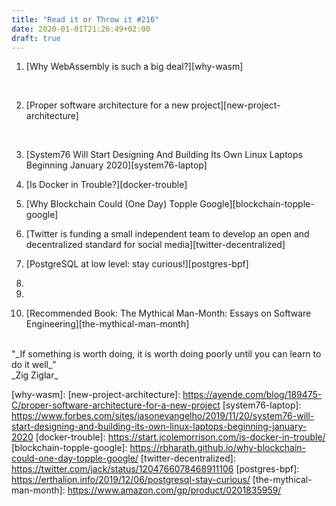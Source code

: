 ```yaml
---
title: "Read it or Throw it #216"
date: 2020-01-01T21:26:49+02:00
draft: true
---
```


1. [Why WebAssembly is such a big deal?][why-wasm]
<br/>

2. [Proper software architecture for a new project][new-project-architecture]
<br/>

3. [System76 Will Start Designing And Building Its Own Linux Laptops Beginning January 2020][system76-laptop]

4. [Is Docker in Trouble?][docker-trouble]

5. [Why Blockchain Could (One Day) Topple Google][blockchain-topple-google]

6. [Twitter is funding a small independent team to develop an open and decentralized standard for social media][twitter-decentralized]

7. [PostgreSQL at low level: stay curious!][postgres-bpf]

8.

9.

10. [Recommended Book: The Mythical Man-Month: Essays on Software Engineering][the-mythical-man-month]

<br/>
"_If something is worth doing, it is worth doing poorly until you can learn to do it well_"
<br/>
_Zig Ziglar_

[why-wasm]:
[new-project-architecture]: https://ayende.com/blog/189475-C/proper-software-architecture-for-a-new-project
[system76-laptop]: https://www.forbes.com/sites/jasonevangelho/2019/11/20/system76-will-start-designing-and-building-its-own-linux-laptops-beginning-january-2020
[docker-trouble]: https://start.jcolemorrison.com/is-docker-in-trouble/
[blockchain-topple-google]: https://rbharath.github.io/why-blockchain-could-one-day-topple-google/
[twitter-decentralized]: https://twitter.com/jack/status/1204766078468911106
[postgres-bpf]: https://erthalion.info/2019/12/06/postgresql-stay-curious/
[the-mythical-man-month]: https://www.amazon.com/gp/product/0201835959/
